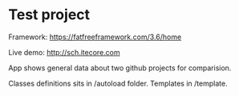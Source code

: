 # Test project

Framework: https://fatfreeframework.com/3.6/home

Live demo: http://sch.itecore.com

App shows general data about two github projects for comparision.

Classes definitions sits in /autoload folder.
Templates in /template.
